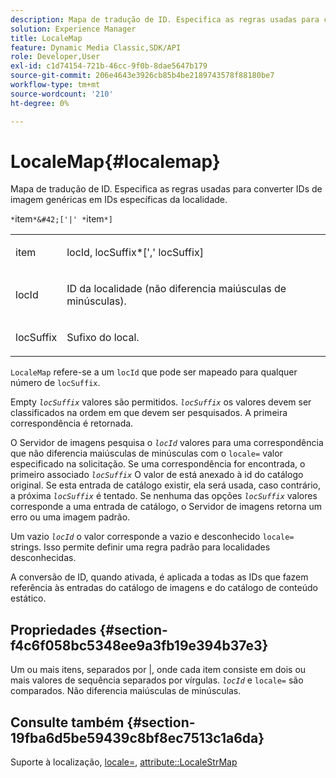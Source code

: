 ```yaml
---
description: Mapa de tradução de ID. Especifica as regras usadas para converter IDs de imagem genéricas em IDs específicas da localidade.
solution: Experience Manager
title: LocaleMap
feature: Dynamic Media Classic,SDK/API
role: Developer,User
exl-id: c1d74154-721b-46cc-9f0b-8dae5647b179
source-git-commit: 206e4643e3926cb85b4be2189743578f88180be7
workflow-type: tm+mt
source-wordcount: '210'
ht-degree: 0%

---
```


# LocaleMap{#localemap}

Mapa de tradução de ID. Especifica as regras usadas para converter IDs de imagem genéricas em IDs específicas da localidade.

`*`item`*&#42;['|' *`item`*]`

<table id="simpletable_A6DD1A28F8ED4178A8ADDB2F3AEFC402"> 
 <tr class="strow"> 
  <td class="stentry"> <p><span class="varname"> item</span> </p></td> 
  <td class="stentry"> <p><span class="varname"> locId</span>,<span class="varname"> locSuffix</span>*[','<span class="varname"> locSuffix</span>] </p></td> 
 </tr> 
 <tr class="strow"> 
  <td class="stentry"> <p><span class="varname"> locId</span> </p></td> 
  <td class="stentry"> <p>ID da localidade (não diferencia maiúsculas de minúsculas). </p></td> 
 </tr> 
 <tr class="strow"> 
  <td class="stentry"> <p><span class="varname"> locSuffix</span> </p></td> 
  <td class="stentry"> <p>Sufixo do local. </p></td> 
 </tr> 
</table>

`LocaleMap` refere-se a um `locId` que pode ser mapeado para qualquer número de `locSuffix`.

Empty *`locSuffix`* valores são permitidos. *`locSuffix`* os valores devem ser classificados na ordem em que devem ser pesquisados. A primeira correspondência é retornada.

O Servidor de imagens pesquisa o *`locId`* valores para uma correspondência que não diferencia maiúsculas de minúsculas com o `locale=` valor especificado na solicitação. Se uma correspondência for encontrada, o primeiro associado *`locSuffix`* O valor de está anexado à id do catálogo original. Se esta entrada de catálogo existir, ela será usada, caso contrário, a próxima *`locSuffix`* é tentado. Se nenhuma das opções *`locSuffix`* valores corresponde a uma entrada de catálogo, o Servidor de imagens retorna um erro ou uma imagem padrão.

Um vazio *`locId`* o valor corresponde a vazio e desconhecido `locale=` strings. Isso permite definir uma regra padrão para localidades desconhecidas.

A conversão de ID, quando ativada, é aplicada a todas as IDs que fazem referência às entradas do catálogo de imagens e do catálogo de conteúdo estático.

## Propriedades {#section-f4c6f058bc5348ee9a3fb19e394b37e3}

Um ou mais itens, separados por |, onde cada item consiste em dois ou mais valores de sequência separados por vírgulas. *`locId`* e `locale=` são comparados. Não diferencia maiúsculas de minúsculas.

## Consulte também {#section-19fba6d5be59439c8bf8ec7513c1a6da}

Suporte à localização, [locale=](../../../../../is-api/http-ref/image-serving-api-ref/c-http-protocol-reference/c-command-reference/r-locale.md#reference-8a846b2fbc004a12821b956ed3b25cfb), [attribute::LocaleStrMap](../../../../../is-api/image-catalog/image-serving-api-ref/c-image-catalog-reference/c-attributes-reference/r-localestrmap.md#reference-98c42070a4bc4baf92537132be2b5b1e)
